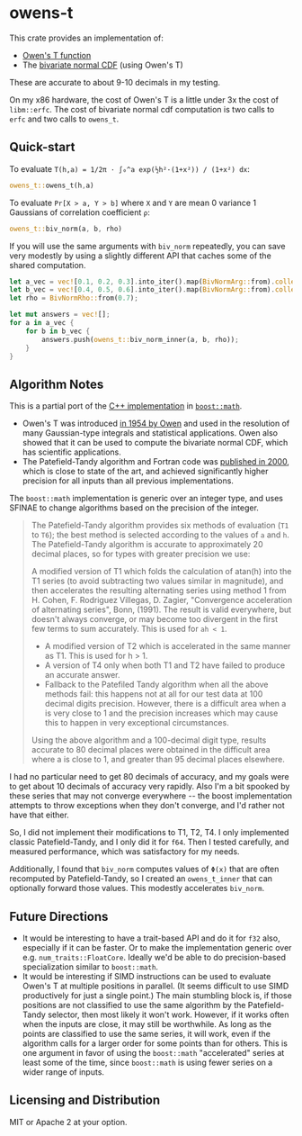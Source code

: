 owens-t
=======

This crate provides an implementation of:

 * [Owen's T function](https://en.wikipedia.org/wiki/Owen%27s_T_function)
 * The [bivariate normal CDF](https://en.wikipedia.org/wiki/Multivariate_normal_distribution) (using Owen's T)
 
These are accurate to about 9-10 decimals in my testing.

On my x86 hardware, the cost of Owen's T is a little under 3x the cost
of `libm::erfc`. The cost of bivariate normal cdf computation is two calls to `erfc` and two calls to `owens_t`.

Quick-start
-----------

To evaluate `T(h,a) = 1/2π · ∫₀^a exp(½h²·(1+x²)) / (1+x²) dx`:

```rust
owens_t::owens_t(h,a)
```

To evaluate `Pr[X > a, Y > b]` where `X` and `Y` are mean 0 variance 1 Gaussians of correlation coefficient `ρ`:

```rust
owens_t::biv_norm(a, b, rho)
```

If you will use the same arguments with `biv_norm` repeatedly, you can save very modestly by using a slightly different API that caches some of the shared computation.

```rust
let a_vec = vec![0.1, 0.2, 0.3].into_iter().map(BivNormArg::from).collect::<Vec<_>>();
let b_vec = vec![0.4, 0.5, 0.6].into_iter().map(BivNormArg::from).collect::<Vec<_>>();
let rho = BivNormRho::from(0.7);

let mut answers = vec![];
for a in a_vec {
    for b in b_vec {
        answers.push(owens_t::biv_norm_inner(a, b, rho));
    }
}
```

Algorithm Notes
---------------

This is a partial port of the [C++ implementation](https://live.boost.org/doc/libs/1_81_0/boost/math/special_functions/owens_t.hpp) in [`boost::math`](https://live.boost.org/doc/libs/1_81_0/libs/math/doc/html/math_toolkit/owens_t.html).

* Owen's T was introduced [in 1954 by Owen](http://projecteuclid.org/DPubS?service=UI&version=1.0&verb=Display&handle=euclid.aoms/1177728074) and used in the resolution of many Gaussian-type integrals and statistical applications. Owen also showed that it can be used to compute the bivariate normal CDF, which has scientific applications.
* The Patefield-Tandy algorithm and Fortran code was [published in 2000](https://www.jstatsoft.org/article/view/v005i05), which is close to state of the art, and achieved significantly higher precision for all inputs than all previous implementations.

The `boost::math` implementation is generic over an integer type, and uses SFINAE to change algorithms based on the precision of the integer.

> The Patefield-Tandy algorithm provides six methods of evaluation (`T1` to `T6`); the best method is selected according to the values of `a` and `h`.
> The Patefield-Tandy algorithm is accurate to approximately 20 decimal places, so for types with greater precision we use:
>
>  A modified version of T1 which folds the calculation of atan(h) into the T1 series (to avoid subtracting two values similar in magnitude), and then accelerates the resulting alternating series using method 1 from H. Cohen, F. Rodriguez Villegas, D. Zagier, "Convergence acceleration of alternating series", Bonn, (1991). The result is valid everywhere, but doesn't always converge, or may become too divergent in the first few terms to sum accurately. This is used for `ah < 1`.
> * A modified version of T2 which is accelerated in the same manner as T1. This is used for h > 1.
> * A version of T4 only when both T1 and T2 have failed to produce an accurate answer.
> * Fallback to the Patefiled Tandy algorithm when all the above methods fail: this happens not at all for our test data at 100 decimal digits precision. However, there is a difficult area when a is very close to 1 and the precision increases which may cause this to happen in very exceptional circumstances.
>
> Using the above algorithm and a 100-decimal digit type, results accurate to 80 decimal places were obtained in the difficult area where a is close to 1, and greater than 95 decimal places elsewhere.

I had no particular need to get 80 decimals of accuracy, and my goals were to get about 10 decimals of accuracy very rapidly. Also I'm a bit spooked by these series that may not converge everywhere -- the boost implementation attempts to throw exceptions when they don't converge, and I'd rather not have that either.

So, I did not implement their modifications to T1, T2, T4. I only implemented classic Patefield-Tandy, and I only did it for `f64`. Then I tested carefully, and measured performance, which was satisfactory for my needs.

Additionally, I found that `biv_norm` computes values of `Φ(x)` that are often recomputed by Patefield-Tandy, so I created an `owens_t_inner` that can optionally forward those values. This modestly accelerates `biv_norm`.

Future Directions
-----------------

* It would be interesting to have a trait-based API and do it for `f32` also, especially if it can be faster. Or to make the implementation generic over e.g. `num_traits::FloatCore`. Ideally we'd be able to do precision-based specialization similar to `boost::math`.
* It would be interesting if SIMD instructions can be used to evaluate Owen's T at multiple positions in parallel. (It seems difficult to use SIMD productively for just a single point.) The main stumbling block is, if those positions are not classified to use the same algorithm by the Patefield-Tandy selector, then most likely it won't work. However, if it works often when the inputs are close, it may still be worthwhile. As long as the points are classified to use the same series, it will work, even if the algorithm calls for a larger order for some points than for others. This is one argument in favor of using the `boost::math` "accelerated" series at least some of the time, since `boost::math` is using fewer series on a wider range of inputs.

Licensing and Distribution
--------------------------

MIT or Apache 2 at your option.
